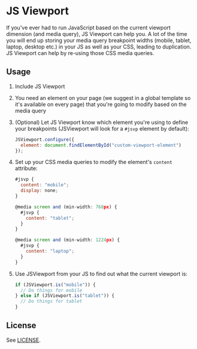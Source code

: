 # JS Viewport

If you've ever had to run JavaScript based on the current viewport dimension
(and media query), JS Viewport can help you. A lot of the time you will end up
storing your media query breakpoint widths (mobile, tablet, laptop, desktop
etc.) in your JS as well as your CSS, leading to duplication. JS Viewport can
help by re-using those CSS media queries.

## Usage

1. Include JS Viewport
2. You need an element on your page (we suggest in a global template so it's
   available on every page) that you're going to modify based on the media
   query
3. (Optional) Let JS Viewport know which element you're using to define your
   breakpoints (JSViewport will look for a `#jsvp` element by default):

   ```js
   JSViewport.configure({
     element: document.findElementById("custom-viewport-element")
   });
   ```

4. Set up your CSS media queries to modify the element's `content` attribute:

   ```js
   #jsvp {
     content: "mobile";
     display: none;
   }

   @media screen and (min-width: 768px) {
     #jsvp {
       content: "tablet";
     }
   }

   @media screen and (min-width: 1224px) {
     #jsvp {
       content: "laptop";
     }
   }
   ```

5. Use JSViewport from your JS to find out what the current viewport is:

   ```js
   if (JSViewport.is("mobile")) {
     // Do things for mobile
   } else if (JSViewport.is("tablet")) {
     // Do things for tablet
   }
   ```

## License

See [LICENSE](LICENSE.md).
